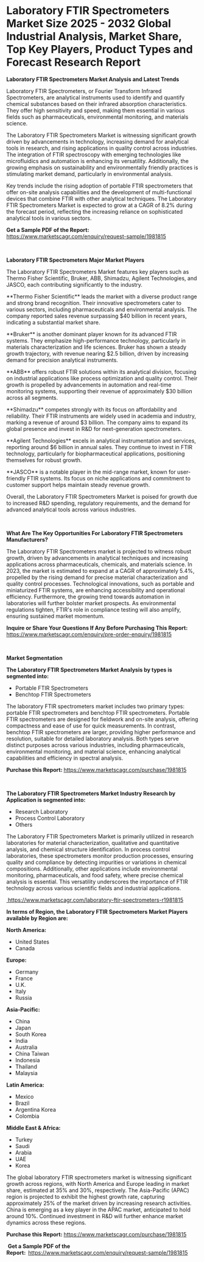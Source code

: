 <p><h1>Laboratory FTIR Spectrometers Market Size 2025 - 2032 Global Industrial Analysis, Market Share, Top Key Players, Product Types and Forecast Research Report</h1></p><p><strong>Laboratory FTIR Spectrometers Market Analysis and Latest Trends</strong></p>
<p><p>Laboratory FTIR Spectrometers, or Fourier Transform Infrared Spectrometers, are analytical instruments used to identify and quantify chemical substances based on their infrared absorption characteristics. They offer high sensitivity and speed, making them essential in various fields such as pharmaceuticals, environmental monitoring, and materials science.</p><p>The Laboratory FTIR Spectrometers Market is witnessing significant growth driven by advancements in technology, increasing demand for analytical tools in research, and rising applications in quality control across industries. The integration of FTIR spectroscopy with emerging technologies like microfluidics and automation is enhancing its versatility. Additionally, the growing emphasis on sustainability and environmentally friendly practices is stimulating market demand, particularly in environmental analysis.</p><p>Key trends include the rising adoption of portable FTIR spectrometers that offer on-site analysis capabilities and the development of multi-functional devices that combine FTIR with other analytical techniques. The Laboratory FTIR Spectrometers Market is expected to grow at a CAGR of 8.2% during the forecast period, reflecting the increasing reliance on sophisticated analytical tools in various sectors.</p></p>
<p><strong>Get a Sample PDF of the Report:&nbsp;</strong> <a href="https://www.marketscagr.com/enquiry/request-sample/1981815?utm_campaign=2939&utm_medium=2&utm_source=Github&utm_content=ia&utm_term=12042025&utm_id=laboratory-ftir-spectrometers">https://www.marketscagr.com/enquiry/request-sample/1981815</a></p>
<p>&nbsp;</p>
<p><strong>Laboratory FTIR Spectrometers Major Market Players</strong></p>
<p><p>The Laboratory FTIR Spectrometers Market features key players such as Thermo Fisher Scientific, Bruker, ABB, Shimadzu, Agilent Technologies, and JASCO, each contributing significantly to the industry.</p><p>**Thermo Fisher Scientific** leads the market with a diverse product range and strong brand recognition. Their innovative spectrometers cater to various sectors, including pharmaceuticals and environmental analysis. The company reported sales revenue surpassing $40 billion in recent years, indicating a substantial market share.</p><p>**Bruker** is another dominant player known for its advanced FTIR systems. They emphasize high-performance technology, particularly in materials characterization and life sciences. Bruker has shown a steady growth trajectory, with revenue nearing $2.5 billion, driven by increasing demand for precision analytical instruments.</p><p>**ABB** offers robust FTIR solutions within its analytical division, focusing on industrial applications like process optimization and quality control. Their growth is propelled by advancements in automation and real-time monitoring systems, supporting their revenue of approximately $30 billion across all segments.</p><p>**Shimadzu** competes strongly with its focus on affordability and reliability. Their FTIR instruments are widely used in academia and industry, marking a revenue of around $3 billion. The company aims to expand its global presence and invest in R&D for next-generation spectrometers.</p><p>**Agilent Technologies** excels in analytical instrumentation and services, reporting around $6 billion in annual sales. They continue to invest in FTIR technology, particularly for biopharmaceutical applications, positioning themselves for robust growth.</p><p>**JASCO** is a notable player in the mid-range market, known for user-friendly FTIR systems. Its focus on niche applications and commitment to customer support helps maintain steady revenue growth.</p><p>Overall, the Laboratory FTIR Spectrometers Market is poised for growth due to increased R&D spending, regulatory requirements, and the demand for advanced analytical tools across various industries.</p></p>
<p>&nbsp;</p>
<p><strong>What Are The Key Opportunities For Laboratory FTIR Spectrometers Manufacturers?</strong></p>
<p><p>The Laboratory FTIR Spectrometers market is projected to witness robust growth, driven by advancements in analytical techniques and increasing applications across pharmaceuticals, chemicals, and materials science. In 2023, the market is estimated to expand at a CAGR of approximately 5.4%, propelled by the rising demand for precise material characterization and quality control processes. Technological innovations, such as portable and miniaturized FTIR systems, are enhancing accessibility and operational efficiency. Furthermore, the growing trend towards automation in laboratories will further bolster market prospects. As environmental regulations tighten, FTIR's role in compliance testing will also amplify, ensuring sustained market momentum.</p></p>
<p><strong>Inquire or Share Your Questions If Any Before Purchasing This Report:</strong> <a href="https://www.marketscagr.com/enquiry/pre-order-enquiry/1981815?utm_campaign=2939&utm_medium=2&utm_source=Github&utm_content=ia&utm_term=12042025&utm_id=laboratory-ftir-spectrometers">https://www.marketscagr.com/enquiry/pre-order-enquiry/1981815</a></p>
<p>&nbsp;</p>
<p><strong>Market Segmentation</strong></p>
<p><strong>The Laboratory FTIR Spectrometers Market Analysis by types is segmented into:</strong></p>
<p><ul><li>Portable FTIR Spectrometers</li><li>Benchtop FTIR Spectrometers</li></ul></p>
<p><p>The laboratory FTIR spectrometers market includes two primary types: portable FTIR spectrometers and benchtop FTIR spectrometers. Portable FTIR spectrometers are designed for fieldwork and on-site analysis, offering compactness and ease of use for quick measurements. In contrast, benchtop FTIR spectrometers are larger, providing higher performance and resolution, suitable for detailed laboratory analysis. Both types serve distinct purposes across various industries, including pharmaceuticals, environmental monitoring, and material science, enhancing analytical capabilities and efficiency in spectral analysis.</p></p>
<p><strong>Purchase this Report:&nbsp;</strong><a href="https://www.marketscagr.com/purchase/1981815?utm_campaign=2939&utm_medium=2&utm_source=Github&utm_content=ia&utm_term=12042025&utm_id=laboratory-ftir-spectrometers">https://www.marketscagr.com/purchase/1981815</a></p>
<p>&nbsp;</p>
<p><strong>The Laboratory FTIR Spectrometers Market Industry Research by Application is segmented into:</strong></p>
<p><ul><li>Research Laboratory</li><li>Process Control Laboratory</li><li>Others</li></ul></p>
<p><p>The Laboratory FTIR Spectrometers Market is primarily utilized in research laboratories for material characterization, qualitative and quantitative analysis, and chemical structure identification. In process control laboratories, these spectrometers monitor production processes, ensuring quality and compliance by detecting impurities or variations in chemical compositions. Additionally, other applications include environmental monitoring, pharmaceuticals, and food safety, where precise chemical analysis is essential. This versatility underscores the importance of FTIR technology across various scientific fields and industrial applications.</p></p>
<p><a href="https://www.marketscagr.com/laboratory-ftir-spectrometers-r1981815?utm_campaign=2939&utm_medium=2&utm_source=Github&utm_content=ia&utm_term=12042025&utm_id=laboratory-ftir-spectrometers">&nbsp;https://www.marketscagr.com/laboratory-ftir-spectrometers-r1981815</a></p>
<p><strong>In terms of Region, the Laboratory FTIR Spectrometers Market Players available by Region are:</strong></p>
<p>
    <p> <strong> North America: </strong>
        <ul>
            <li>United States</li>
            <li>Canada</li>
        </ul>
        </p> 
    <p> <strong> Europe: </strong>
        <ul>
            <li>Germany</li>
            <li>France</li>
            <li>U.K.</li>
            <li>Italy</li>
            <li>Russia</li>
        </ul>
        </p> 
    <p> <strong> Asia-Pacific: </strong>
        <ul>
            <li>China</li>
            <li>Japan</li>
            <li>South Korea</li>
            <li>India</li>
            <li>Australia</li>
            <li>China Taiwan</li>
            <li>Indonesia</li>
            <li>Thailand</li>
            <li>Malaysia</li>
        </ul>
        </p> 
    <p> <strong> Latin America: </strong>
        <ul>
            <li>Mexico</li>
            <li>Brazil</li>
            <li>Argentina Korea</li>
            <li>Colombia</li>
        </ul>
        </p> 
    <p> <strong> Middle East & Africa: </strong>
        <ul>
            <li>Turkey</li>
            <li>Saudi</li>
            <li>Arabia</li>
            <li>UAE</li>
            <li>Korea</li>
        </ul>
    </p>
    </p>
<p><p>The global laboratory FTIR spectrometers market is witnessing significant growth across regions, with North America and Europe leading in market share, estimated at 35% and 30%, respectively. The Asia-Pacific (APAC) region is projected to exhibit the highest growth rate, capturing approximately 25% of the market driven by increasing research activities. China is emerging as a key player in the APAC market, anticipated to hold around 10%. Continued investment in R&D will further enhance market dynamics across these regions.</p></p>
<p><strong>Purchase this Report: </strong><a href="https://www.marketscagr.com/purchase/1981815?utm_campaign=2939&utm_medium=2&utm_source=Github&utm_content=ia&utm_term=12042025&utm_id=laboratory-ftir-spectrometers">https://www.marketscagr.com/purchase/1981815</a></p>
<p>&nbsp;<strong>Get a Sample PDF of the Report:&nbsp;&nbsp;</strong><a href="https://www.marketscagr.com/enquiry/request-sample/1981815?utm_campaign=2939&utm_medium=2&utm_source=Github&utm_content=ia&utm_term=12042025&utm_id=laboratory-ftir-spectrometers">https://www.marketscagr.com/enquiry/request-sample/1981815</a></p>
<p><strong></strong></p>
<p><p></p><p></p><p></p></p>